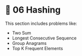 # 📂 06 Hashing

This section includes problems like:
- Two Sum
- Longest Consecutive Sequence
- Group Anagrams
- Top K Frequent Elements
